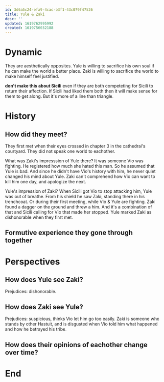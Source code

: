 ```yaml
---
id: 3d6a5c24-efa9-4cac-b3f1-43c079f47526
title: Yule & Zaki
desc: ''
updated: 1619762995992
created: 1619756032188
---
```

# Dynamic
They are aesthetically opposites. Yule is willing to sacrifice his own soul if he can make the world a better place. Zaki is willing to sacrifice the world to make himself feel justified. 

**don't make this about Sicili** even if they are both competeting for Sicili to return their affection.
If Sicili had liked them both then it will make sense for them to get along. But it's more of a line than triangle.

# History

## How did they meet?
They first met when their eyes crossed in chapter 3 in the cathedral's courtyard. They did not speak one world to eachother.

What was Zaki's impresssion of Yule there?
It was someone Vio was fighting. He registered how much she hated this man. So he assumed that Yule is bad. And since he didn't have Vio's history with him, he never quiet changed his mind about Yule.
Zaki can't comprehend how Vio can want to kill him one day, and apologize the next.

Yule's impression of Zaki?
When Sicili got Vio to stop attacking him, Yule was out of breathe. From his shield he saw Zaki, standing there in his trenchcoat. Or during their first meeting, while Vio & Yule are fighting. Zaki found a dagger on the ground and threw a him. And it's a combination of that and Sicili calling for Vio that made her stopped. Yule marked Zaki as dishonorable when they first met.

## Formutive experience they gone through together


# Perspectives

## How does Yule see Zaki?
Prejudices: dishonorable.

## How does Zaki see Yule?
Prejudices: suspicious, thinks Vio let him go too easily. Zaki is someone who stands by other Hastuit, and is disgusted when Vio told him what happened and how he betrayed his tribe.

## How does their opinions of eachother change over time?

# End
